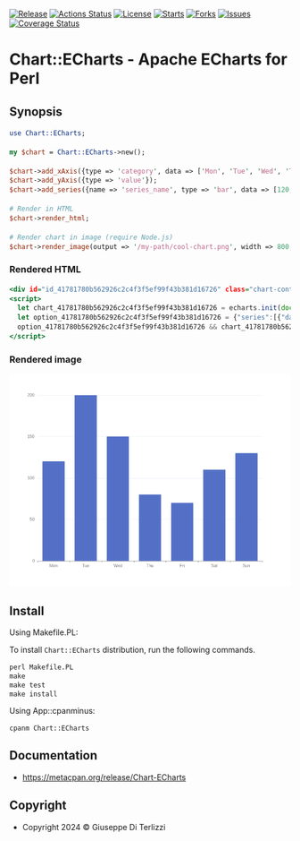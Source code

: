 [![Release](https://img.shields.io/github/release/giterlizzi/perl-Chart-ECharts.svg)](https://github.com/giterlizzi/perl-Chart-ECharts/releases) [![Actions Status](https://github.com/giterlizzi/perl-Chart-ECharts/workflows/linux/badge.svg)](https://github.com/giterlizzi/perl-Chart-ECharts/actions) [![License](https://img.shields.io/github/license/giterlizzi/perl-Chart-ECharts.svg)](https://github.com/giterlizzi/perl-Chart-ECharts) [![Starts](https://img.shields.io/github/stars/giterlizzi/perl-Chart-ECharts.svg)](https://github.com/giterlizzi/perl-Chart-ECharts) [![Forks](https://img.shields.io/github/forks/giterlizzi/perl-Chart-ECharts.svg)](https://github.com/giterlizzi/perl-Chart-ECharts) [![Issues](https://img.shields.io/github/issues/giterlizzi/perl-Chart-ECharts.svg)](https://github.com/giterlizzi/perl-Chart-ECharts/issues) [![Coverage Status](https://coveralls.io/repos/github/giterlizzi/perl-Chart-ECharts/badge.svg)](https://coveralls.io/github/giterlizzi/perl-Chart-ECharts)

# Chart::ECharts - Apache ECharts for Perl

## Synopsis

```.pl
use Chart::ECharts;

my $chart = Chart::ECharts->new();

$chart->add_xAxis({type => 'category', data => ['Mon', 'Tue', 'Wed', 'Thu', 'Fri', 'Sat', 'Sun']});
$chart->add_yAxis({type => 'value'});
$chart->add_series({name => 'series_name', type => 'bar', data => [120, 200, 150, 80, 70, 110, 130]});

# Render in HTML
$chart->render_html;

# Render chart in image (require Node.js)
$chart->render_image(output => '/my-path/cool-chart.png', width => 800, height => 600);
```
### Rendered HTML

```.html
<div id="id_41781780b562926c2c4f3f5ef99f43b381d16726" class="chart-container" style="min-width:auto;min-height:300px;"></div>
<script>
  let chart_41781780b562926c2c4f3f5ef99f43b381d16726 = echarts.init(document.getElementById('id_41781780b562926c2c4f3f5ef99f43b381d16726'), 'white', {"locale":"en","renderer":"canvas"});
  let option_41781780b562926c2c4f3f5ef99f43b381d16726 = {"series":[{"data":[120,200,150,80,70,110,130],"name":"series_name","type":"bar"}],"xAxis":[{"data":["Mon","Tue","Wed","Thu","Fri","Sat","Sun"],"type":"category"}],"yAxis":[{"type":"value"}]};
  option_41781780b562926c2c4f3f5ef99f43b381d16726 && chart_41781780b562926c2c4f3f5ef99f43b381d16726.setOption(option_41781780b562926c2c4f3f5ef99f43b381d16726);
</script>
```

### Rendered image

![Bar chart](https://raw.githubusercontent.com/giterlizzi/perl-Chart-ECharts/main/charts/bar.png)


## Install

Using Makefile.PL:

To install `Chart::ECharts` distribution, run the following commands.

    perl Makefile.PL
    make
    make test
    make install

Using App::cpanminus:

    cpanm Chart::ECharts


## Documentation

 - https://metacpan.org/release/Chart-ECharts


## Copyright

 - Copyright 2024 © Giuseppe Di Terlizzi
